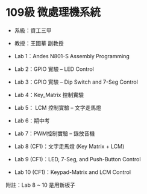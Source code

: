 # 109級 微處理機系統

- 系級：資工三甲
- 教授：王國華 副教授

- Lab 1：Andes N801-S Assembly Programming
- Lab 2：GPIO 實驗 – LED Control
- Lab 3：GPIO 實驗 – Dip Switch and 7-Seg Control
- Lab 4：Key_Matrix 控制實驗
- Lab 5： LCM 控制實驗 – 文字走馬燈
- Lab 6：期中考
- Lab 7：PWM控制實驗 – 錄放音機
- Lab 8 (CF1)：文字走馬燈 (Key Matrix + LCM)
- Lab 9 (CF1)：LED, 7-Seg, and Push-Button Control
- Lab 10 (CF1)：Keypad-Matrix and LCM Control

附註：Lab 8 ~ 10 是用新板子
